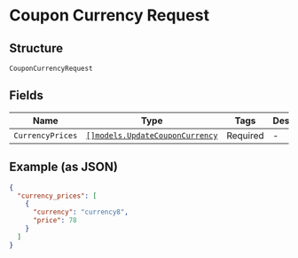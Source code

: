 
# Coupon Currency Request

## Structure

`CouponCurrencyRequest`

## Fields

| Name | Type | Tags | Description |
|  --- | --- | --- | --- |
| `CurrencyPrices` | [`[]models.UpdateCouponCurrency`](../../doc/models/update-coupon-currency.md) | Required | - |

## Example (as JSON)

```json
{
  "currency_prices": [
    {
      "currency": "currency8",
      "price": 78
    }
  ]
}
```

